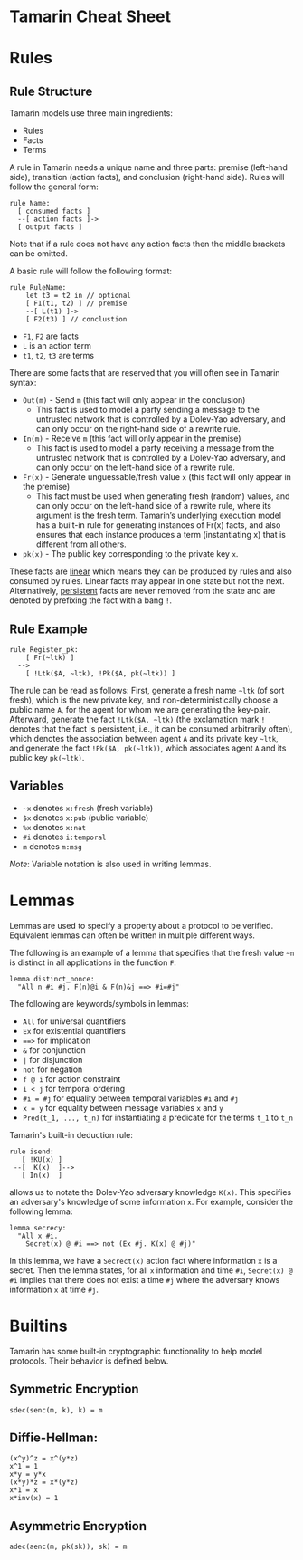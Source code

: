 # Tamarin Cheat Sheet

# Rules

## Rule Structure
Tamarin models use three main ingredients:

- Rules
- Facts
- Terms

A rule in Tamarin needs a unique name and three parts: premise (left-hand side), transition (action facts), and conclusion (right-hand side). Rules will follow the general form:

```tamarin
rule Name:
  [ consumed facts ]
  --[ action facts ]->
  [ output facts ]
```

Note that if a rule does not have any action facts then the middle brackets can be omitted.

A basic rule will follow the following format:

```tamarin
rule RuleName:
    let t3 = t2 in // optional
    [ F1(t1, t2) ] // premise
    --[ L(t1) ]->
    [ F2(t3) ] // conclustion
```

- `F1`, `F2` are facts
- `L` is an action term
- `t1`, `t2`, `t3` are terms


There are some facts that are reserved that you will often see in Tamarin syntax:
- `Out(m)` - Send `m` (this fact will only appear in the conclusion)
    - This fact is used to model a party sending a message to the untrusted network that is controlled by a Dolev-Yao adversary, and can only occur on the right-hand side of a rewrite rule.
- `In(m)` - Receive `m` (this fact will only appear in the premise)
    - This fact is used to model a party receiving a message from the untrusted network that is controlled by a Dolev-Yao adversary, and can only occur on the left-hand side of a rewrite rule.
- `Fr(x)` - Generate unguessable/fresh value `x` (this fact will only appear in the premise)
    - This fact must be used when generating fresh (random) values, and can only occur on the left-hand side of a rewrite rule, where its argument is the fresh term. Tamarin’s underlying execution model has a built-in rule for generating instances of Fr(x) facts, and also ensures that each instance produces a term (instantiating x) that is different from all others.
- `pk(x)` - The public key corresponding to the private key `x`.

These facts are <ins>linear</ins> which means they can be produced by rules and also consumed by rules. Linear facts may appear in one state but not the next. Alternatively, <ins>persistent</ins> facts are never removed from the state and are denoted by prefixing the fact with a bang `!`.

## Rule Example

```tamarin
rule Register_pk:
    [ Fr(~ltk) ]
  -->
    [ !Ltk($A, ~ltk), !Pk($A, pk(~ltk)) ]
```

The rule can be read as follows:
First, generate a fresh name `~ltk` (of sort fresh), which is the new private key, and non-deterministically choose a public name `A`, for the agent for whom we are generating the key-pair. Afterward, generate the fact `!Ltk($A, ~ltk)` (the exclamation mark `!` denotes that the fact is persistent, i.e., it can be consumed arbitrarily often), which denotes the association between agent `A` and its private key `~ltk`, and generate the fact `!Pk($A, pk(~ltk))`, which associates agent `A` and its public key `pk(~ltk)`.

## Variables
- `~x` denotes `x:fresh` (fresh variable)
- `$x` denotes `x:pub` (public variable)
- `%x` denotes `x:nat`
- `#i` denotes `i:temporal`
- `m` denotes `m:msg`

*Note*: Variable notation is also used in writing lemmas.

# Lemmas

Lemmas are used to specify a property about a protocol to be verified. Equivalent lemmas can often be written in multiple different ways. 

The following is an example of a lemma that specifies that the fresh value `~n` is distinct in all applications in the function `F`:
```tamarin
lemma distinct_nonce:
  "All n #i #j. F(n)@i & F(n)&j ==> #i=#j"
```

The following are keywords/symbols in lemmas:
- `All` for universal quantifiers
- `Ex` for existential quantifiers
- `==>` for implication
- `&` for conjunction
- `|` for disjunction
- `not` for negation
- `f @ i` for action constraint
- `i < j` for temporal ordering
- `#i = #j` for equality between temporal variables `#i` and `#j`
- `x = y` for equality between message variables `x` and `y`
- `Pred(t_1, ..., t_n)` for instantiating a predicate for the terms `t_1` to `t_n`

Tamarin's built-in deduction rule:
```tamarin
rule isend:
   [ !KU(x) ]
 --[  K(x)  ]-->
   [ In(x)  ]
```
allows us to notate the Dolev-Yao adversary knowledge `K(x)`. This specifies an adversary's knowledge of some information `x`. For example, consider the following lemma:

```tamarin
lemma secrecy:
  "All x #i.
    Secret(x) @ #i ==> not (Ex #j. K(x) @ #j)"
```

In this lemma, we have a `Secrect(x)` action fact where information `x` is a secret. Then the lemma states, for all `x` information and time `#i`, `Secret(x) @ #i` implies that there does not exist a time `#j` where the adversary knows information `x` at time `#j`.


# Builtins
Tamarin has some built-in cryptographic functionality to help model protocols. Their behavior is defined below.

## Symmetric Encryption
`sdec(senc(m, k), k) = m`

## Diffie-Hellman:
```tamarin
(x^y)^z = x^(y*z)
x^1 = 1
x*y = y*x
(x*y)*z = x*(y*z)
x*1 = x
x*inv(x) = 1
```

## Asymmetric Encryption
`adec(aenc(m, pk(sk)), sk) = m`
